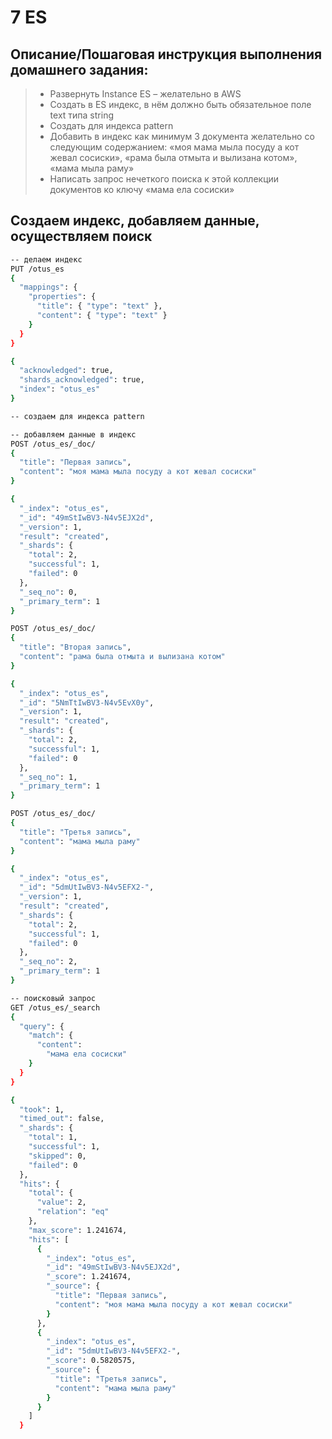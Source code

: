 # 7 ES

## Описание/Пошаговая инструкция выполнения домашнего задания:
> - Развернуть Instance ES – желательно в AWS
> - Создать в ES индекс, в нём должно быть обязательное поле text типа string
> - Создать для индекса pattern
> - Добавить в индекс как минимум 3 документа желательно со следующим содержанием:
    «моя мама мыла посуду а кот жевал сосиски»,
    «рама была отмыта и вылизана котом»,
    «мама мыла раму»
> - Написать запрос нечеткого поиска к этой коллекции документов ко ключу «мама ела сосиски»


## Создаем индекс, добавляем данные, осуществляем поиск
```sh
-- делаем индекс
PUT /otus_es
{
  "mappings": {
    "properties": {
      "title": { "type": "text" },
      "content": { "type": "text" }
    }
  }
}

{
  "acknowledged": true,
  "shards_acknowledged": true,
  "index": "otus_es"
}

-- создаем для индекса pattern

-- добавляем данные в индекс
POST /otus_es/_doc/
{
  "title": "Первая запись",
  "content": "моя мама мыла посуду а кот жевал сосиски"
}

{
  "_index": "otus_es",
  "_id": "49mStIwBV3-N4v5EJX2d",
  "_version": 1,
  "result": "created",
  "_shards": {
    "total": 2,
    "successful": 1,
    "failed": 0
  },
  "_seq_no": 0,
  "_primary_term": 1
}

POST /otus_es/_doc/
{
  "title": "Вторая запись",
  "content": "рама была отмыта и вылизана котом"
}

{
  "_index": "otus_es",
  "_id": "5NmTtIwBV3-N4v5EvX0y",
  "_version": 1,
  "result": "created",
  "_shards": {
    "total": 2,
    "successful": 1,
    "failed": 0
  },
  "_seq_no": 1,
  "_primary_term": 1
}

POST /otus_es/_doc/
{
  "title": "Третья запись",
  "content": "мама мыла раму"
}

{
  "_index": "otus_es",
  "_id": "5dmUtIwBV3-N4v5EFX2-",
  "_version": 1,
  "result": "created",
  "_shards": {
    "total": 2,
    "successful": 1,
    "failed": 0
  },
  "_seq_no": 2,
  "_primary_term": 1
}

-- поисковый запрос
GET /otus_es/_search
{
  "query": {
    "match": {
      "content": 
        "мама ела сосиски"
    }
  }
}

{
  "took": 1,
  "timed_out": false,
  "_shards": {
    "total": 1,
    "successful": 1,
    "skipped": 0,
    "failed": 0
  },
  "hits": {
    "total": {
      "value": 2,
      "relation": "eq"
    },
    "max_score": 1.241674,
    "hits": [
      {
        "_index": "otus_es",
        "_id": "49mStIwBV3-N4v5EJX2d",
        "_score": 1.241674,
        "_source": {
          "title": "Первая запись",
          "content": "моя мама мыла посуду а кот жевал сосиски"
        }
      },
      {
        "_index": "otus_es",
        "_id": "5dmUtIwBV3-N4v5EFX2-",
        "_score": 0.5820575,
        "_source": {
          "title": "Третья запись",
          "content": "мама мыла раму"
        }
      }
    ]
  }

```
